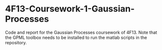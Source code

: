 # 4F13-Coursework-1-Gaussian-Processes
Code and report for the Gaussian Processes coursework of 4F13. Note that the GPML toolbox needs to be installed to run the matlab scripts in the repository.

